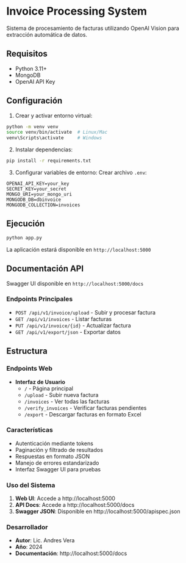 # Invoice Processing System

Sistema de procesamiento de facturas utilizando OpenAI Vision para extracción automática de datos.

## Requisitos

- Python 3.11+
- MongoDB
- OpenAI API Key

## Configuración

1. Crear y activar entorno virtual:
```bash
python -m venv venv
source venv/bin/activate  # Linux/Mac
venv\Scripts\activate     # Windows
```

2. Instalar dependencias:
```bash
pip install -r requirements.txt
```

3. Configurar variables de entorno:
Crear archivo `.env`:
```env
OPENAI_API_KEY=your_key
SECRET_KEY=your_secret
MONGO_URI=your_mongo_uri
MONGODB_DB=dbinvoice
MONGODB_COLLECTION=invoices
```

## Ejecución

```bash
python app.py
```

La aplicación estará disponible en `http://localhost:5000`

## Documentación API

Swagger UI disponible en `http://localhost:5000/docs`

### Endpoints Principales

- `POST /api/v1/invoice/upload` - Subir y procesar factura
- `GET /api/v1/invoices` - Listar facturas
- `PUT /api/v1/invoice/{id}` - Actualizar factura
- `GET /api/v1/export/json` - Exportar datos

## Estructura

### Endpoints Web
- **Interfaz de Usuario**
  - `/` - Página principal
  - `/upload` - Subir nueva factura
  - `/invoices` - Ver todas las facturas
  - `/verify_invoices` - Verificar facturas pendientes
  - `/export` - Descargar facturas en formato Excel

### Características
- Autenticación mediante tokens
- Paginación y filtrado de resultados
- Respuestas en formato JSON
- Manejo de errores estandarizado
- Interfaz Swagger UI para pruebas

### Uso del Sistema
1. **Web UI**: Accede a http://localhost:5000
2. **API Docs**: Accede a http://localhost:5000/docs
3. **Swagger JSON**: Disponible en http://localhost:5000/apispec.json

### Desarrollador
- **Autor**: Lic. Andres Vera
- **Año**: 2024
- **Documentación**: http://localhost:5000/docs


